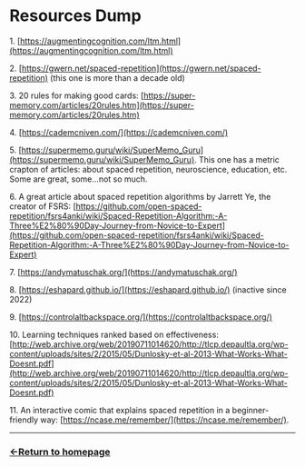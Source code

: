# Resources Dump

1​.​ [https://augmentingcognition.com/ltm.html](https://augmentingcognition.com/ltm.html)

2​.​ [https://gwern.net/spaced-repetition](https://gwern.net/spaced-repetition) (this one is more than a decade old)

3​.​ 20 rules for making good cards: [https://super-memory.com/articles/20rules.htm](https://super-memory.com/articles/20rules.htm)

4​.​ [https://cademcniven.com/](https://cademcniven.com/)

5​.​ [https://supermemo.guru/wiki/SuperMemo_Guru](https://supermemo.guru/wiki/SuperMemo_Guru). This one has a metric crapton of articles: about spaced repetition, neuroscience, education, etc. Some are great, some...not so much.

6​.​ A great article about spaced repetition algorithms by Jarrett Ye, the creator of FSRS: [https://github.com/open-spaced-repetition/fsrs4anki/wiki/Spaced-Repetition-Algorithm:-A-Three%E2%80%90Day-Journey-from-Novice-to-Expert](https://github.com/open-spaced-repetition/fsrs4anki/wiki/Spaced-Repetition-Algorithm:-A-Three%E2%80%90Day-Journey-from-Novice-to-Expert)

7​.​ [https://andymatuschak.org/](https://andymatuschak.org/)

8​.​ [https://eshapard.github.io/](https://eshapard.github.io/) (inactive since 2022)

9​.​ [https://controlaltbackspace.org/](https://controlaltbackspace.org/)

10​.​ Learning techniques ranked based on effectiveness: [http://web.archive.org/web/20190711014620/http://tlcp.depaultla.org/wp-content/uploads/sites/2/2015/05/Dunlosky-et-al-2013-What-Works-What-Doesnt.pdf](http://web.archive.org/web/20190711014620/http://tlcp.depaultla.org/wp-content/uploads/sites/2/2015/05/Dunlosky-et-al-2013-What-Works-What-Doesnt.pdf)

11​.​ An interactive comic that explains spaced repetition in a beginner-friendly way: [https://ncase.me/remember/](https://ncase.me/remember/).


___
### [←Return to homepage](https://expertium.github.io/)
